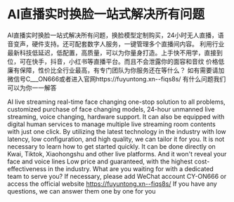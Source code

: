# AI直播实时换脸一站式解决所有问题
AI直播实时换脸一站式解决所有问题，换脸模型定制购买，24小时无人直播，语音变声，硬件支持。还可配套数字人服务，一键管理多个直播间内容。
利用行业最新科技低延迟，低配置，高质量，可以为你量身打造。上手快不用学，直接到位，可在快手，抖音，小红书等直播平台。而且不会泄露你的面容和音纹
价格低廉有保障，性价比全行业最高，有专门团队为你服务还在等什么？
如有需要请加微信号C___ON666或者进入官网https://fuyuntong.xn--fiqs8s/
有什么问题我们可以为你一一解答

AI live streaming real-time face changing one-stop solution to all problems, customized purchase of face changing models, 24-hour unmanned live streaming, voice changing, hardware support. It can also be equipped with digital human services to manage multiple live streaming room contents with just one click.
By utilizing the latest technology in the industry with low latency, low configuration, and high quality, we can tailor it for you. It is not necessary to learn how to get started quickly. It can be done directly on Kwai, Tiktok, Xiaohongshu and other live platforms. And it won't reveal your face and voice lines
Low price and guaranteed, with the highest cost-effectiveness in the industry. What are you waiting for with a dedicated team to serve you?
If necessary, please add WeChat account CY-ON666 or access the official website https://fuyuntong.xn--fiqs8s/
If you have any questions, we can answer them one by one for you

﻿
